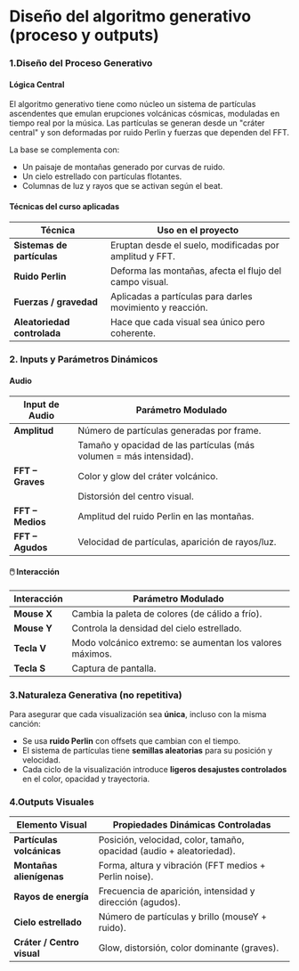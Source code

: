 # Diseño del algoritmo generativo (proceso y outputs)

### 1.Diseño del Proceso Generativo

####  Lógica Central

El algoritmo generativo tiene como núcleo un sistema de partículas ascendentes que emulan erupciones volcánicas cósmicas, moduladas en tiempo real por la música. Las partículas se generan desde un "cráter central" y son deformadas por ruido Perlin y fuerzas que dependen del FFT.

La base se complementa con:
- Un paisaje de montañas generado por curvas de ruido.
- Un cielo estrellado con partículas flotantes.
- Columnas de luz y rayos que se activan según el beat.

#### Técnicas del curso aplicadas

| Técnica                 | Uso en el proyecto |
|------------------------|--------------------|
| **Sistemas de partículas** | Eruptan desde el suelo, modificadas por amplitud y FFT. |
| **Ruido Perlin**        | Deforma las montañas, afecta el flujo del campo visual. |
| **Fuerzas / gravedad**  | Aplicadas a partículas para darles movimiento y reacción. |
| **Aleatoriedad controlada** | Hace que cada visual sea único pero coherente. |



### 2. Inputs y Parámetros Dinámicos

#### Audio

| Input de Audio      | Parámetro Modulado                                |
|---------------------|---------------------------------------------------|
| **Amplitud**         | Número de partículas generadas por frame.         |
|                     | Tamaño y opacidad de las partículas (más volumen = más intensidad). |
| **FFT – Graves**     | Color y glow del cráter volcánico.                |
|                     | Distorsión del centro visual.                     |
| **FFT – Medios**     | Amplitud del ruido Perlin en las montañas.       |
| **FFT – Agudos**     | Velocidad de partículas, aparición de rayos/luz. |

#### 🖱️ Interacción

| Interacción         | Parámetro Modulado                                |
|---------------------|---------------------------------------------------|
| **Mouse X**          | Cambia la paleta de colores (de cálido a frío).  |
| **Mouse Y**          | Controla la densidad del cielo estrellado.       |
| **Tecla V**          | Modo volcánico extremo: se aumentan los valores máximos. |
| **Tecla S**          | Captura de pantalla.                             |



### 3.Naturaleza Generativa (no repetitiva)

Para asegurar que cada visualización sea **única**, incluso con la misma canción:

- Se usa **ruido Perlin** con offsets que cambian con el tiempo.
- El sistema de partículas tiene **semillas aleatorias** para su posición y velocidad.
- Cada ciclo de la visualización introduce **ligeros desajustes controlados** en el color, opacidad y trayectoria.



### 4.Outputs Visuales

| Elemento Visual      | Propiedades Dinámicas Controladas |
|----------------------|-----------------------------------|
| **Partículas volcánicas** | Posición, velocidad, color, tamaño, opacidad (audio + aleatoriedad). |
| **Montañas alienígenas** | Forma, altura y vibración (FFT medios + Perlin noise). |
| **Rayos de energía**  | Frecuencia de aparición, intensidad y dirección (agudos). |
| **Cielo estrellado**  | Número de partículas y brillo (mouseY + ruido). |
| **Cráter / Centro visual** | Glow, distorsión, color dominante (graves). |



